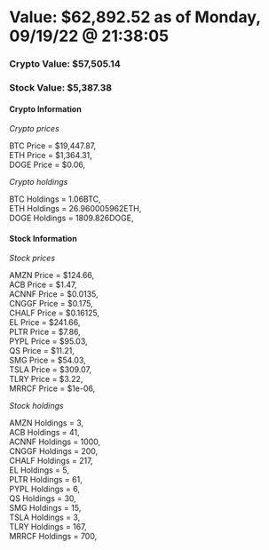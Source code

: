 # Value: $62,892.52 as of Monday, 09/19/22 @ 21:38:05 

### Crypto Value: $57,505.14

### Stock Value: $5,387.38

#### Crypto Information 
*Crypto prices* 

BTC Price = $19,447.87,  
ETH Price = $1,364.31,  
DOGE Price = $0.06,  


*Crypto holdings* 

BTC Holdings = 1.06BTC,  
ETH Holdings = 26.960005962ETH,  
DOGE Holdings = 1809.826DOGE,  


#### Stock Information 

*Stock prices* 

AMZN Price = $124.66,  
ACB Price = $1.47,  
ACNNF Price = $0.0135,  
CNGGF Price = $0.175,  
CHALF Price = $0.16125,  
EL Price = $241.66,  
PLTR Price = $7.86,  
PYPL Price = $95.03,  
QS Price = $11.21,  
SMG Price = $54.03,  
TSLA Price = $309.07,  
TLRY Price = $3.22,  
MRRCF Price = $1e-06,  


*Stock holdings* 

AMZN Holdings = 3,  
ACB Holdings = 41,  
ACNNF Holdings = 1000,  
CNGGF Holdings = 200,  
CHALF Holdings = 217,  
EL Holdings = 5,  
PLTR Holdings = 61,  
PYPL Holdings = 6,  
QS Holdings = 30,  
SMG Holdings = 15,  
TSLA Holdings = 3,  
TLRY Holdings = 167,  
MRRCF Holdings = 700,  


